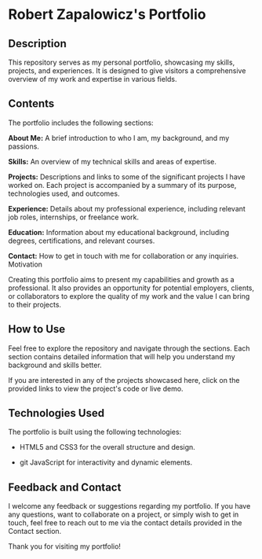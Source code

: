 # Robert Zapalowicz's Portfolio



## Description

This repository serves as my personal portfolio, showcasing my skills, projects, and experiences. It is designed to give visitors a comprehensive overview of my work and expertise in various fields.

## Contents

The portfolio includes the following sections:

**About Me:** A brief introduction to who I am, my background, and my passions.

**Skills:** An overview of my technical skills and areas of expertise.

**Projects:** Descriptions and links to some of the significant projects I have worked on. Each project is accompanied by a summary of its purpose, technologies used, and outcomes.

**Experience:** Details about my professional experience, including relevant job roles, internships, or freelance work.

**Education:** Information about my educational background, including degrees, certifications, and relevant courses.

**Contact:** How to get in touch with me for collaboration or any inquiries.
Motivation

Creating this portfolio aims to present my capabilities and growth as a professional. It also provides an opportunity for potential employers, clients, or collaborators to explore the quality of my work and the value I can bring to their projects.

## How to Use

Feel free to explore the repository and navigate through the sections. Each section contains detailed information that will help you understand my background and skills better.

If you are interested in any of the projects showcased here, click on the provided links to view the project's code or live demo.

## Technologies Used

The portfolio is built using the following technologies:

- HTML5 and CSS3 for the overall structure and design.

- git JavaScript for interactivity and dynamic elements.


## Feedback and Contact

I welcome any feedback or suggestions regarding my portfolio. If you have any questions, want to collaborate on a project, or simply wish to get in touch, feel free to reach out to me via the contact details provided in the Contact section.

Thank you for visiting my portfolio!